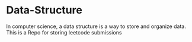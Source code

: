 # Data-Structure
In computer science, a data structure is a way to store and organize data.
This is a Repo for storing leetcode submissions
